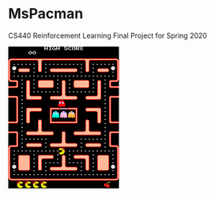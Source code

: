 # MsPacman
CS440 Reinforcement Learning Final Project for Spring 2020


![Alt text](Mspacman.png?raw=true "game")
